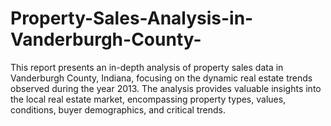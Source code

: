 # Property-Sales-Analysis-in-Vanderburgh-County-
This report presents an in-depth analysis of property sales data in Vanderburgh County, Indiana, focusing on the dynamic real estate trends observed during the year 2013. The analysis provides valuable insights into the local real estate market, encompassing property types, values, conditions, buyer demographics, and critical trends.
